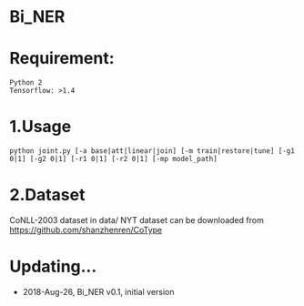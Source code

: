 # Bi_NER


Requirement:
===
    Python 2  
    Tensorflow: >1.4  


1.Usage
===
    python joint.py [-a base|att|linear|join] [-m train|restore|tune] [-g1 0|1] [-g2 0|1] [-r1 0|1] [-r2 0|1] [-mp model_path]

2.Dataset
===
CoNLL-2003 dataset in data/
NYT dataset can be downloaded from https://github.com/shanzhenren/CoType


Updating...
===
* 2018-Aug-26, Bi_NER v0.1, initial version
  

